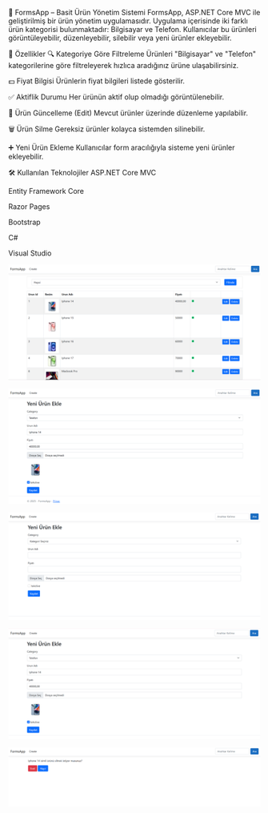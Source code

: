 🧾 FormsApp – Basit Ürün Yönetim Sistemi
FormsApp, ASP.NET Core MVC ile geliştirilmiş bir ürün yönetim uygulamasıdır. Uygulama içerisinde iki farklı ürün kategorisi bulunmaktadır: Bilgisayar ve Telefon. Kullanıcılar bu ürünleri görüntüleyebilir, düzenleyebilir, silebilir veya yeni ürünler ekleyebilir.

🚀 Özellikler
🔍 Kategoriye Göre Filtreleme
Ürünleri "Bilgisayar" ve "Telefon" kategorilerine göre filtreleyerek hızlıca aradığınız ürüne ulaşabilirsiniz.

💵 Fiyat Bilgisi
Ürünlerin fiyat bilgileri listede gösterilir.

✅ Aktiflik Durumu
Her ürünün aktif olup olmadığı görüntülenebilir.

📝 Ürün Güncelleme (Edit)
Mevcut ürünler üzerinde düzenleme yapılabilir.

🗑️ Ürün Silme
Gereksiz ürünler kolayca sistemden silinebilir.

➕ Yeni Ürün Ekleme
Kullanıcılar form aracılığıyla sisteme yeni ürünler ekleyebilir.

🛠️ Kullanılan Teknolojiler
ASP.NET Core MVC

Entity Framework Core

Razor Pages

Bootstrap

C#

Visual Studio


![alt text](image.png)

![alt text](image-2.png)

![alt text](image-3.png)

![alt text](image-4.png)

![alt text](image-5.png)